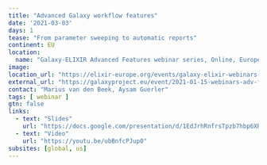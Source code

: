 ```yaml
---
title: "Advanced Galaxy workflow features"
date: '2021-03-03'
days: 1
tease: "From parameter sweeping to automatic reports"
continent: EU
location:
  name: "Galaxy-ELIXIR Advanced Features webinar series, Online, Europe"
image: 
location_url: "https://elixir-europe.org/events/galaxy-elixir-webinars-series-advanced-features"
external_url: "https://galaxyproject.eu/event/2021-01-15-webinars-adv-features-session1/"
contact: "Marius van den Beek, Aysam Guerler"
tags: [ webinar ]
gtn: false
links:
  - text: "Slides"
    url: "https://docs.google.com/presentation/d/1EdJrhRnfrsTpzb7hbp6XR_HWJCP2r-eVgU5LpG-DH7g/edit#slide=id.gb7c12e366a_0_80"
  - text: "Video"
    url: "https://youtu.be/ubBnfcPJup0"
subsites: [global, us]
---
```

